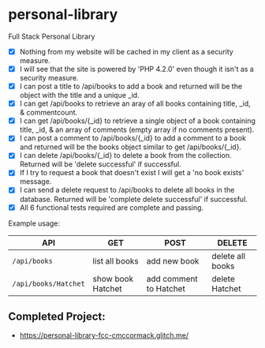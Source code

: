 # personal-library
Full Stack Personal Library


- [X] Nothing from my website will be cached in my client as a security measure.
- [X] I will see that the site is powered by 'PHP 4.2.0' even though it isn't as a security measure.
- [X] I can post a title to /api/books to add a book and returned will be the object with the title and a unique _id.
- [X] I can get /api/books to retrieve an aray of all books containing title, _id, & commentcount.
- [X] I can get /api/books/{_id} to retrieve a single object of a book containing title, _id, & an array of comments (empty array if no comments present).
- [X] I can post a comment to /api/books/{_id} to add a comment to a book and returned will be the books object similar to get /api/books/{_id}.
- [X] I can delete /api/books/{_id} to delete a book from the collection. Returned will be 'delete successful' if successful.
- [X] If I try to request a book that doesn't exist I will get a 'no book exists' message.
- [X] I can send a delete request to /api/books to delete all books in the database. Returned will be 'complete delete successful' if successful.
- [X] All 6 functional tests required are complete and passing.

Example usage:

| API | GET | POST | DELETE |
| --- | --- | ---- | ------ |
| `/api/books` | list all books | add new book | delete all books |
| `/api/books/Hatchet` | show book Hatchet | add comment to Hatchet | delete Hatchet |

Completed Project:
-----
* https://personal-library-fcc-cmccormack.glitch.me/

